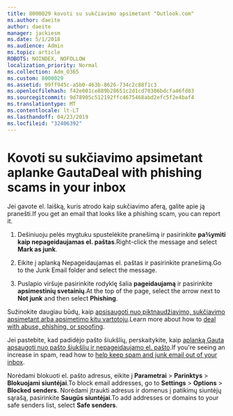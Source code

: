 ```yaml
---
title: 8000029 kovoti su sukčiavimo apsimetant "Outlook.com"
ms.author: daeite
author: daeite
manager: jackiesm
ms.date: 5/1/2018
ms.audience: Admin
ms.topic: article
ROBOTS: NOINDEX, NOFOLLOW
localization_priority: Normal
ms.collection: Adm_O365
ms.custom: 8000029
ms.assetid: 99ff945c-a5b0-463b-8626-734c2c88f1c3
ms.openlocfilehash: f42e001ce889b28651c2d1cd70306bdcfa46fd83
ms.sourcegitcommit: 9d78905c512192ffc4675468abd2efc5f2e4baf4
ms.translationtype: MT
ms.contentlocale: lt-LT
ms.lasthandoff: 04/23/2019
ms.locfileid: "32406392"
---
```

# <a name="deal-with-phishing-scams-in-your-inbox"></a><span data-ttu-id="011ed-102">Kovoti su sukčiavimo apsimetant aplanke Gauta</span><span class="sxs-lookup"><span data-stu-id="011ed-102">Deal with phishing scams in your inbox</span></span>

<span data-ttu-id="011ed-103">Jei gavote el. laišką, kuris atrodo kaip sukčiavimo aferą, galite apie ją pranešti.</span><span class="sxs-lookup"><span data-stu-id="011ed-103">If you get an email that looks like a phishing scam, you can report it.</span></span>
  
1. <span data-ttu-id="011ed-104">Dešiniuoju pelės mygtuku spustelėkite pranešimą ir pasirinkite **pa¾ymìti kaip nepageidaujamas el. paštas**.</span><span class="sxs-lookup"><span data-stu-id="011ed-104">Right-click the message and select **Mark as junk**.</span></span> 
    
2. <span data-ttu-id="011ed-105">Eikite į aplanką Nepageidaujamas el. paštas ir pasirinkite pranešimą.</span><span class="sxs-lookup"><span data-stu-id="011ed-105">Go to the Junk Email folder and select the message.</span></span>
    
3. <span data-ttu-id="011ed-106">Puslapio viršuje pasirinkite rodyklę šalia **pageidaujamą** ir pasirinkite **apsimestinių svetainių**.</span><span class="sxs-lookup"><span data-stu-id="011ed-106">At the top of the page, select the arrow next to **Not junk** and then select **Phishing**.</span></span> 
    
<span data-ttu-id="011ed-107">Sužinokite daugiau būdų, kaip [apsisaugoti nuo piktnaudžiavimo, sukčiavimo apsimetant arba apsimetimo kitu vartotoju](https://go.microsoft.com/fwlink/p/?linkid=873139).</span><span class="sxs-lookup"><span data-stu-id="011ed-107">Learn more about how to [deal with abuse, phishing, or spoofing](https://go.microsoft.com/fwlink/p/?linkid=873139).</span></span>
  
<span data-ttu-id="011ed-108">Jei pastebite, kad padidėjo pašto šiukšlių, perskaitykite, kaip [aplanką Gauta apsaugoti nuo pašto šiukšlių ir nepageidaujamo el. pašto](https://go.microsoft.com/fwlink/p/?linkid=873140).</span><span class="sxs-lookup"><span data-stu-id="011ed-108">If you're seeing an increase in spam, read how to [help keep spam and junk email out of your inbox](https://go.microsoft.com/fwlink/p/?linkid=873140).</span></span>
  
<span data-ttu-id="011ed-109">Norėdami blokuoti el. pašto adresus, eikite į **Parametrai** \> **Parinktys** \> **Blokuojami siuntėjai**.</span><span class="sxs-lookup"><span data-stu-id="011ed-109">To block email addresses, go to **Settings** \> **Options** \> **Blocked senders**.</span></span> <span data-ttu-id="011ed-110">Norėdami įtraukti adresus ir domenus į patikimų siuntėjų sąrašą, pasirinkite **Saugūs siuntėjai**.</span><span class="sxs-lookup"><span data-stu-id="011ed-110">To add addresses or domains to your safe senders list, select **Safe senders**.</span></span> 
  

